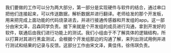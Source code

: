 我们要做的工作可以分为两大部分，第一部分是实现硬件与软件的结合，通过串口把他们连接起来，可以传送数据，解析数据并进行翻译。老师给发的那个开发板，用来把完成上面功能的代码烧录进去，并进行接通传感器和开发组的app。这一部分由宋文泽，吕森同学负责。接下来就是个开发组的成员进行沟通，拿到开发好的软件，联通后由我们进行功能上的测试。我们小组由于不了解具体的逻辑结构，所以打算对其进行黑盒测试，会根据个开发组那边的沟通了解，来列出测试用例并进行测试和结果的记录与反馈。这部分工作由宋文泽，黄佳伟，徐伟琪负责。